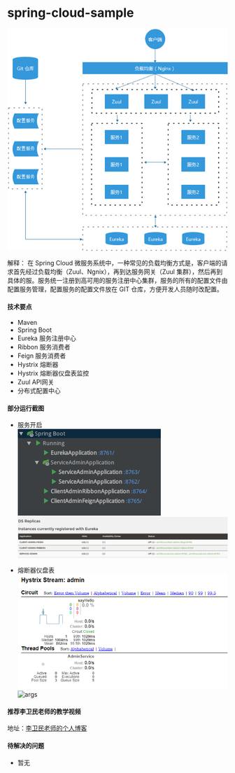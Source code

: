 # spring-cloud-sample
![示意图](images/ZuuI.png)

解释： 在 Spring Cloud 微服务系统中，一种常见的负载均衡方式是，客户端的请求首先经过负载均衡（Zuul、Ngnix），再到达服务网关（Zuul 集群），然后再到具体的服。服务统一注册到高可用的服务注册中心集群，服务的所有的配置文件由配置服务管理，配置服务的配置文件放在 GIT 仓库，方便开发人员随时改配置。
#### 技术要点
- Maven
- Spring Boot
- Eureka 服务注册中心
- Ribbon 服务消费者
- Feign 服务消费者 
- Hystrix 熔断器
- Hystrix 熔断器仪盘表监控
- Zuul API网关
- 分布式配置中心

#### 部分运行截图
- 服务开启  
![server](images/service.png)  
![eureka](images/eureka.png)  

- 熔断器仪盘表  
![dashboard](images/hystrix_dashboard.PNG)
![args](http://blog.funtl.com:8080/assets/20171123110838020.png)


#### 推荐李卫民老师的教学视频
地址：[李卫民老师的个人博客](http://blog.funtl.com:8080/2018/04/07/contents/Java-%E5%BE%AE%E6%9C%8D%E5%8A%A1%E6%9E%B6%E6%9E%84/)

#### 待解决的问题
- 暂无